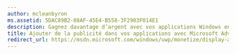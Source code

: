 ```yaml
---
author: mcleanbyron
ms.assetid: 5DAC89B2-08AF-45E4-B558-3F2903F014E1
description: Gagnez davantage d’argent avec vos applications Windows en incluant des vidéos et des bannières publicitaires à partir de Microsoft Advertising. Les publicités s’affichent dans les applications Windows pour ordinateurs personnels, tablettes et téléphones. Vous pouvez surveiller la performance des publicités en temps réel à l’aide du tableau de bord du Centre de développement Windows.
title: Ajouter de la publicité dans vos applications avec Microsoft Advertising
redirect_url: https://msdn.microsoft.com/windows/uwp/monetize/display-ads-in-your-app
---
```


 


<!--HONumber=May16_HO2-->


